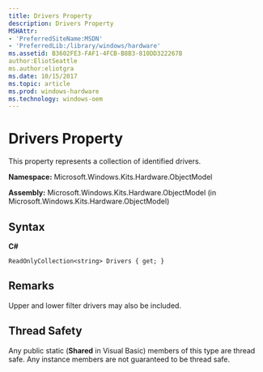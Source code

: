 ```yaml
---
title: Drivers Property
description: Drivers Property
MSHAttr:
- 'PreferredSiteName:MSDN'
- 'PreferredLib:/library/windows/hardware'
ms.assetid: B3602FE3-FAF1-4FCB-B8B3-810DD322267B
author:EliotSeattle
ms.author:eliotgra
ms.date: 10/15/2017
ms.topic: article
ms.prod: windows-hardware
ms.technology: windows-oem
---
```


# Drivers Property


This property represents a collection of identified drivers.

**Namespace:** Microsoft.Windows.Kits.Hardware.ObjectModel

**Assembly:** Microsoft.Windows.Kits.Hardware.ObjectModel (in Microsoft.Windows.Kits.Hardware.ObjectModel)

## <span id="Syntax"></span><span id="syntax"></span><span id="SYNTAX"></span>Syntax


**C#**

`ReadOnlyCollection<string> Drivers { get; }`

## <span id="Remarks"></span><span id="remarks"></span><span id="REMARKS"></span>Remarks


Upper and lower filter drivers may also be included.

## <span id="Thread_Safety"></span><span id="thread_safety"></span><span id="THREAD_SAFETY"></span>Thread Safety


Any public static (**Shared** in Visual Basic) members of this type are thread safe. Any instance members are not guaranteed to be thread safe.

 

 







